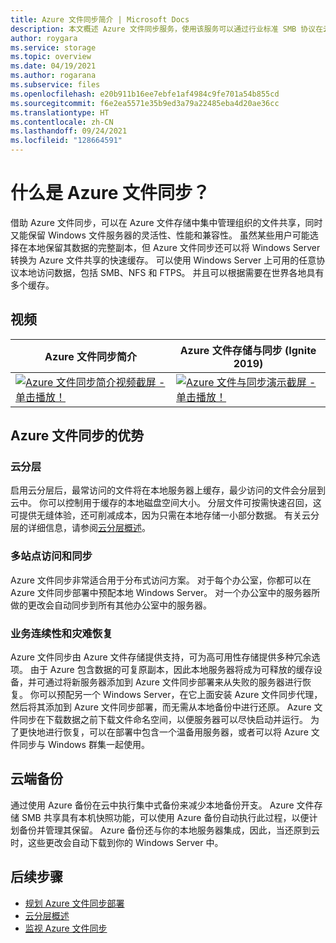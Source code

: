 ```yaml
---
title: Azure 文件同步简介 | Microsoft Docs
description: 本文概述 Azure 文件同步服务，使用该服务可以通过行业标准 SMB 协议在云中创建和使用网络文件共享。
author: roygara
ms.service: storage
ms.topic: overview
ms.date: 04/19/2021
ms.author: rogarana
ms.subservice: files
ms.openlocfilehash: e20b911b16ee7ebfe1af4984c9fe701a54b855cd
ms.sourcegitcommit: f6e2ea5571e35b9ed3a79a22485eba4d20ae36cc
ms.translationtype: HT
ms.contentlocale: zh-CN
ms.lasthandoff: 09/24/2021
ms.locfileid: "128664591"
---
```

# <a name="what-is-azure-file-sync"></a>什么是 Azure 文件同步？

借助 Azure 文件同步，可以在 Azure 文件存储中集中管理组织的文件共享，同时又能保留 Windows 文件服务器的灵活性、性能和兼容性。 虽然某些用户可能选择在本地保留其数据的完整副本，但 Azure 文件同步还可以将 Windows Server 转换为 Azure 文件共享的快速缓存。 可以使用 Windows Server 上可用的任意协议本地访问数据，包括 SMB、NFS 和 FTPS。 并且可以根据需要在世界各地具有多个缓存。

## <a name="videos"></a>视频

| Azure 文件同步简介 | Azure 文件存储与同步 (Ignite 2019)  |
|-|-|
| [![Azure 文件同步简介视频截屏 - 单击播放！](../files/media/storage-files-introduction/azure-file-sync-video-snapshot.png)](https://www.youtube.com/watch?v=Zm2w8-TRn-o) | [![Azure 文件与同步演示截屏 - 单击播放！](../files/media/storage-files-introduction/ignite-2018-video.png)](https://www.youtube.com/embed/6E2p28XwovU) |

## <a name="benefits-of-azure-file-sync"></a>Azure 文件同步的优势

### <a name="cloud-tiering"></a>云分层

启用云分层后，最常访问的文件将在本地服务器上缓存，最少访问的文件会分层到云中。 你可以控制用于缓存的本地磁盘空间大小。 分层文件可按需快速召回，这可提供无缝体验，还可削减成本，因为只需在本地存储一小部分数据。 有关云分层的详细信息，请参阅[云分层概述](file-sync-cloud-tiering-overview.md)。

### <a name="multi-site-access-and-sync"></a>多站点访问和同步

Azure 文件同步非常适合用于分布式访问方案。 对于每个办公室，你都可以在 Azure 文件同步部署中预配本地 Windows Server。 对一个办公室中的服务器所做的更改会自动同步到所有其他办公室中的服务器。

### <a name="business-continuity-and-disaster-recovery"></a>业务连续性和灾难恢复

Azure 文件同步由 Azure 文件存储提供支持，可为高可用性存储提供多种冗余选项。 由于 Azure 包含数据的可复原副本，因此本地服务器将成为可释放的缓存设备，并可通过将新服务器添加到 Azure 文件同步部署来从失败的服务器进行恢复。 你可以预配另一个 Windows Server，在它上面安装 Azure 文件同步代理，然后将其添加到 Azure 文件同步部署，而无需从本地备份中进行还原。 Azure 文件同步在下载数据之前下载文件命名空间，以便服务器可以尽快启动并运行。 为了更快地进行恢复，可以在部署中包含一个温备用服务器，或者可以将 Azure 文件同步与 Windows 群集一起使用。

## <a name="cloud-side-backup"></a>云端备份

通过使用 Azure 备份在云中执行集中式备份来减少本地备份开支。 Azure 文件存储 SMB 共享具有本机快照功能，可以使用 Azure 备份自动执行此过程，以便计划备份并管理其保留。 Azure 备份还与你的本地服务器集成，因此，当还原到云时，这些更改会自动下载到你的 Windows Server 中。

## <a name="next-steps"></a>后续步骤

- [规划 Azure 文件同步部署](file-sync-planning.md)
- [云分层概述](file-sync-cloud-tiering-overview.md)
- [监视 Azure 文件同步](file-sync-monitoring.md)

